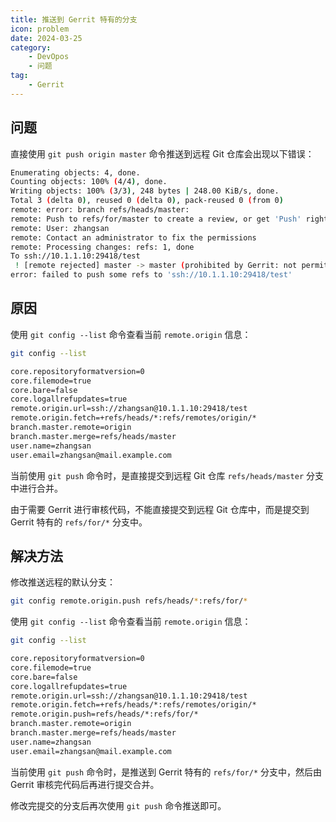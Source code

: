 ```yaml
---
title: 推送到 Gerrit 特有的分支
icon: problem
date: 2024-03-25
category:
    - DevOpos
    - 问题
tag:
    - Gerrit
---
```


## 问题

直接使用 `git push origin master` 命令推送到远程 Git 仓库会出现以下错误：

```bash
Enumerating objects: 4, done.
Counting objects: 100% (4/4), done.
Writing objects: 100% (3/3), 248 bytes | 248.00 KiB/s, done.
Total 3 (delta 0), reused 0 (delta 0), pack-reused 0 (from 0)
remote: error: branch refs/heads/master:
remote: Push to refs/for/master to create a review, or get 'Push' rights to update the branch.
remote: User: zhangsan
remote: Contact an administrator to fix the permissions
remote: Processing changes: refs: 1, done
To ssh://10.1.1.10:29418/test
 ! [remote rejected] master -> master (prohibited by Gerrit: not permitted: update)
error: failed to push some refs to 'ssh://10.1.1.10:29418/test'
```

## 原因

使用 `git config --list` 命令查看当前 `remote.origin` 信息：

```bash
git config --list

core.repositoryformatversion=0
core.filemode=true
core.bare=false
core.logallrefupdates=true
remote.origin.url=ssh://zhangsan@10.1.1.10:29418/test
remote.origin.fetch=+refs/heads/*:refs/remotes/origin/*
branch.master.remote=origin
branch.master.merge=refs/heads/master
user.name=zhangsan
user.email=zhangsan@mail.example.com
```

当前使用 `git push` 命令时，是直接提交到远程 Git 仓库 `refs/heads/master` 分支中进行合并。

由于需要 Gerrit 进行审核代码，不能直接提交到远程 Git 仓库中，而是提交到 Gerrit 特有的 `refs/for/*` 分支中。

## 解决方法

修改推送远程的默认分支：

```bash
git config remote.origin.push refs/heads/*:refs/for/*
```

使用 `git config --list` 命令查看当前 `remote.origin` 信息：

```bash
git config --list

core.repositoryformatversion=0
core.filemode=true
core.bare=false
core.logallrefupdates=true
remote.origin.url=ssh://zhangsan@10.1.1.10:29418/test
remote.origin.fetch=+refs/heads/*:refs/remotes/origin/*
remote.origin.push=refs/heads/*:refs/for/*
branch.master.remote=origin
branch.master.merge=refs/heads/master
user.name=zhangsan
user.email=zhangsan@mail.example.com
```

当前使用 `git push` 命令时，是推送到 Gerrit 特有的 `refs/for/*` 分支中，然后由 Gerrit 审核完代码后再进行提交合并。

修改完提交的分支后再次使用 `git push` 命令推送即可。
